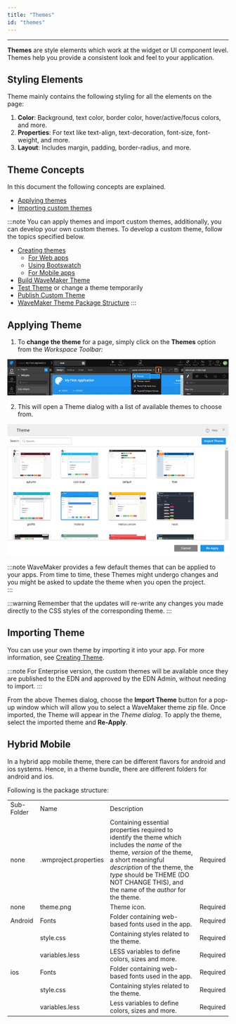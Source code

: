 ```yaml
---
title: "Themes"
id: "themes"
---
```

---

**Themes** are style elements which work at the widget or UI component level. Themes help you provide a consistent look and feel to your application. 

## Styling Elements
Theme mainly contains the following styling for all the elements on the page:

1. **Color**: Background, text color, border color, hover/active/focus colors, and more.
2. **Properties**: For text like text-align, text-decoration, font-size, font-weight, and more.
3. **Layout**: Includes margin, padding, border-radius, and more.

## Theme Concepts

In this document the following concepts are explained.

- [Applying themes](#applying-theme)
- [Importing custom themes](#importing-theme)

:::note
You can apply themes and import custom themes, additionally, you can develop your own custom themes. To develop a custom theme, follow the topics specified below. 

- [Creating themes](/learn/app-development/ui-design/creating-themes) 
    - [For Web apps](/learn/app-development/ui-design/creating-themes#creating-wavemaker-theme-for-web-apps) 
    - [Using Bootswatch](/learn/app-development/ui-design/creating-themes#creating-wavemaker-theme-for-web-apps-using-bootswatch)
    - [For Mobile apps](/learn/app-development/ui-design/creating-themes#creating-wavemaker-theme-for-mobile-apps)
- [Build WaveMaker Theme](/learn/app-development/ui-design/creating-themes#building-wavemaker-theme)
- [Test Theme](/learn/app-development/ui-design/creating-themes#testing-a-custom-theme) or change a theme temporarily
- [Publish Custom Theme](/learn/app-development/ui-design/creating-themes#publishing-a-custom-theme)
- [WaveMaker Theme Package Structure](/learn/app-development/ui-design/creating-themes#wavemaker-theme-package-structure)
:::

## Applying Theme

1. To **change the theme** for a page, simply click on the **Themes** option from the _Workspace Toolbar:_

[![](/learn/assets/theme_change.png)](/learn/assets/theme_change.png)

2. This will open a Theme dialog with a list of available themes to choose from.

[![](/learn/assets/Themes.png)](/learn/assets/Themes.png) 

:::note
WaveMaker provides a few default themes that can be applied to your apps. From time to time, these Themes might undergo changes and you might be asked to update the theme when you open the project.  
:::

:::warning
Remember that the updates will re-write any changes you made directly to the CSS styles of the corresponding theme.
:::

## Importing Theme

You can use your own theme by importing it into your app. For more information, see [Creating Theme](#creating-theme).

:::note
For Enterprise version, the custom themes will be available once they are published to the EDN and approved by the EDN Admin, without needing to import.
:::

From the above Themes dialog, choose the **Import Theme** button for a pop-up window which will allow you to select a WaveMaker theme zip file. Once imported, the Theme will appear in the _Theme dialog_. To apply the theme, select the imported theme and **Re-Apply**.

## Hybrid Mobile

In a hybrid app mobile theme, there can be different flavors for android and ios systems. Hence, in a theme bundle, there are different folders for android and ios.

Following is the package structure:

<table><tbody><tr><td>Sub-Folder</td><td>Name</td><td>Description</td><td></td></tr><tr><td>none</td><td>.wmproject.properties</td><td>Containing essential properties required to identify the theme which includes the <em>name</em> of the theme, <em>version</em> of the theme, a short meaningful <em>description</em> of the theme, the <em>type</em> should be THEME (DO NOT CHANGE THIS), and the name of the <em>author</em> for the theme.</td><td>Required</td></tr><tr><td>none</td><td>theme.png</td><td>Theme icon.</td><td>Required</td></tr><tr><td>Android</td><td>Fonts</td><td>Folder containing web-based fonts used in the app.</td><td>Required</td></tr><tr><td></td><td>style.css</td><td>Containing styles related to the theme.</td><td>Required</td></tr><tr><td></td><td>variables.less</td><td>LESS variables to define colors, sizes and more.</td><td>Required</td></tr><tr><td>ios</td><td>Fonts</td><td>Folder containing web-based fonts used in the app.</td><td>Required</td></tr><tr><td></td><td>style.css</td><td>Containing styles related to the theme.</td><td>Required</td></tr><tr><td></td><td>variables.less</td><td>Less variables to define colors, sizes and more.</td><td>Required</td></tr></tbody></table>


